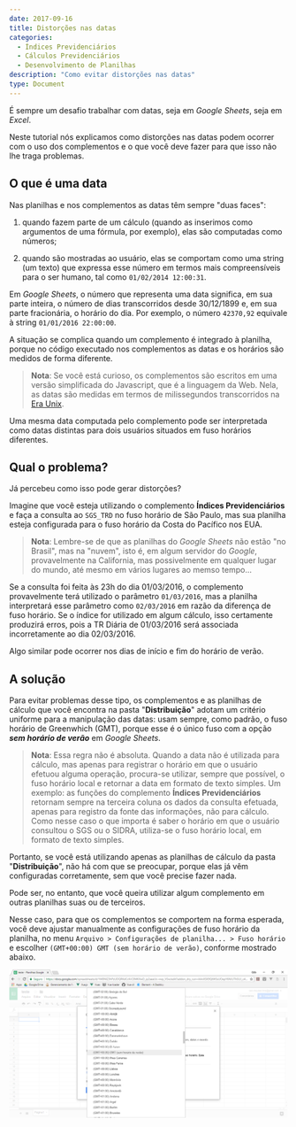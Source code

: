 ```yaml
---
date: 2017-09-16
title: Distorções nas datas
categories:
  - Índices Previdenciários
  - Cálculos Previdenciários
  - Desenvolvimento de Planilhas
description: "Como evitar distorções nas datas"
type: Document
---
```

É sempre um desafio trabalhar com datas, seja em *Google Sheets*, seja em *Excel*.

Neste tutorial nós explicamos como distorções nas datas podem ocorrer com o uso dos complementos e o que você deve fazer para que isso não lhe traga problemas.

## O que é uma data

Nas planilhas e nos complementos as datas têm sempre "duas faces": 

1) quando fazem parte de um cálculo (quando as inserimos como argumentos de uma fórmula, por exemplo), elas são computadas como números;

2) quando são mostradas ao usuário, elas se comportam como uma string (um texto) que expressa esse número em termos mais compreensíveis para o ser humano, tal como `01/02/2014 12:00:31`.

Em *Google Sheets*, o número que representa uma data significa, em sua parte inteira, o número de dias transcorridos desde 30/12/1899 e, em sua parte fracionária, o horário do dia. Por exemplo, o número `42370,92` equivale à string `01/01/2016 22:00:00`.

A situação se complica quando um complemento é integrado à planilha, porque no código executado nos complementos as datas e os horários são medidos de forma diferente.

> **Nota**: Se você está curioso, os complementos são escritos em uma versão simplificada do Javascript, que é a linguagem da Web. Nela, as datas são medidas em termos de milissegundos transcorridos na [Era Unix](https://pt.wikipedia.org/wiki/Era_Unix).

Uma mesma data computada pelo complemento pode ser interpretada como datas distintas para dois usuários situados em fuso horários diferentes.

## Qual o problema?

Já percebeu como isso pode gerar distorções?

Imagine que você esteja utilizando o complemento **Índices Previdenciários** e faça a consulta ao `SGS_TRD` no fuso horário de São Paulo, mas sua planilha esteja configurada para o fuso horário da Costa do Pacífico nos EUA.

> **Nota**: Lembre-se de que as planilhas do *Google Sheets* não estão "no Brasil", mas na "nuvem", isto é, em algum servidor do *Google*, provavelmente na California, mas possivelmente em qualquer lugar do mundo, até mesmo em vários lugares ao memso tempo...

Se a consulta foi feita às 23h do dia 01/03/2016, o complemento provavelmente terá utilizado o parâmetro `01/03/2016`, mas a planilha interpretará esse parâmetro como `02/03/2016` em razão da diferença de fuso horário. Se o índice for utilizado em algum cálculo, isso certamente produzirá erros, pois a TR Diária de 01/03/2016 será associada incorretamente ao dia 02/03/2016.

Algo similar pode ocorrer nos dias de início e fim do horário de verão.

## A solução

Para evitar problemas desse tipo, os complementos e as planilhas de cálculo que você encontra na pasta "**Distribuição**" adotam um critério uniforme para a manipulação das datas: usam sempre, como padrão, o fuso horário de Greenwhich (GMT), porque esse é o único fuso com a opção **_sem horário de verão_** em *Google Sheets*. 

> **Nota**: Essa regra não é absoluta. Quando a data não é utilizada para cálculo, mas apenas para registrar o horário em que o usuário efetuou alguma operação, procura-se utilizar, sempre que possível, o fuso horário local e retornar a data em formato de texto simples. Um exemplo: as funções do complemento **Índices Previdenciários** retornam sempre na terceira coluna os dados da consulta efetuada, apenas para registro da fonte das informações, não para cálculo. Como nesse caso o que importa é saber o horário em que o usuário consultou o SGS ou o SIDRA, utiliza-se o fuso horário local, em formato de texto simples.

Portanto, se você está utilizando apenas as planilhas de cálculo da pasta "**Distribuição**", não há com que se preocupar, porque elas já vêm configuradas corretamente, sem que você precise fazer nada.

Pode ser, no entanto, que você queira utilizar algum complemento em outras planilhas suas ou de terceiros.

Nesse caso, para que os complementos se comportem na forma esperada, você deve ajustar manualmente as configurações de fuso horário da planilha, no menu `Arquivo > Configurações de planilha... > Fuso horário` e escolher `(GMT+00:00) GMT (sem horário de verão)`, conforme mostrado abaixo.

![Screenshot](/images/Indices_Alteracao_Fuso.png)
